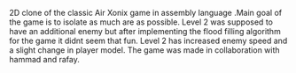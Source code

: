 2D clone of the classic Air Xonix game in assembly language .Main goal of the game is to isolate as much are as possible.
Level 2 was supposed to have an additional enemy but after implementing the flood filling algorithm for the game it didnt seem that fun. Level 2 has increased enemy speed and a slight change in player model.
The game was made in collaboration with hammad and rafay.
